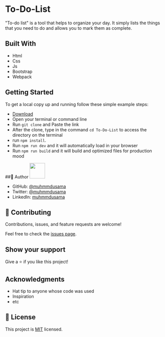 # To-Do-List
"To-do list" is a tool that helps to organize your day. It simply lists the things that you need to do and allows you to mark them as complete.

## Built With

- Html
- Css
- Js
- Bootstrap
- Webpack

## Getting Started

To get a local copy up and running follow these simple example steps:

- [Download](https://github.com/MuhmmdUsama/To-Do-List/archive/refs/heads/main.zip)
- Open your terminal or command line
- Run `git clone` and Paste the link
- After the clone, type in the command `cd To-Do-List` to access the directory on the terminal
- run `npm install`.
- Run `npm run dev` and it will automatically load in your browser
- Run `npm run build` and it will build and optimized files for production mood

##👤 Author <img src="https://avatars.githubusercontent.com/u/45886560?s=400&u=398b393687a05aa7e82482a81f0ed9c418f8f440&v=4" width="50px"/>

- GitHub: [@muhmmdusama](https://github.com/muhmmdusama)
- Twitter: [@muhmmdusama](https://twitter.com/muhmmdusama)
- LinkedIn: [muhmmdusama](https://linkedin.com/in/muhmmdusama)

## 🤝 Contributing

Contributions, issues, and feature requests are welcome!

Feel free to check the [issues page](https://github.com/MuhmmdUsama/To-Do-List/issues).

## Show your support

Give a ⭐️ if you like this project!

## Acknowledgments

- Hat tip to anyone whose code was used
- Inspiration
- etc

## 📝 License

This project is [MIT](./MIT.md) licensed.